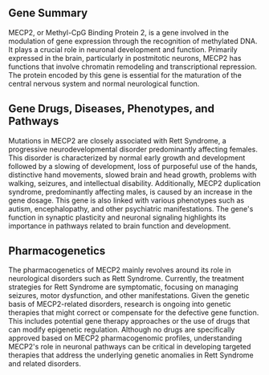 ## Gene Summary
MECP2, or Methyl-CpG Binding Protein 2, is a gene involved in the modulation of gene expression through the recognition of methylated DNA. It plays a crucial role in neuronal development and function. Primarily expressed in the brain, particularly in postmitotic neurons, MECP2 has functions that involve chromatin remodeling and transcriptional repression. The protein encoded by this gene is essential for the maturation of the central nervous system and normal neurological function.

## Gene Drugs, Diseases, Phenotypes, and Pathways
Mutations in MECP2 are closely associated with Rett Syndrome, a progressive neurodevelopmental disorder predominantly affecting females. This disorder is characterized by normal early growth and development followed by a slowing of development, loss of purposeful use of the hands, distinctive hand movements, slowed brain and head growth, problems with walking, seizures, and intellectual disability. Additionally, MECP2 duplication syndrome, predominantly affecting males, is caused by an increase in the gene dosage. This gene is also linked with various phenotypes such as autism, encephalopathy, and other psychiatric manifestations. The gene's function in synaptic plasticity and neuronal signaling highlights its importance in pathways related to brain function and development.

## Pharmacogenetics
The pharmacogenetics of MECP2 mainly revolves around its role in neurological disorders such as Rett Syndrome. Currently, the treatment strategies for Rett Syndrome are symptomatic, focusing on managing seizures, motor dysfunction, and other manifestations. Given the genetic basis of MECP2-related disorders, research is ongoing into genetic therapies that might correct or compensate for the defective gene function. This includes potential gene therapy approaches or the use of drugs that can modify epigenetic regulation. Although no drugs are specifically approved based on MECP2 pharmacogenomic profiles, understanding MECP2's role in neuronal pathways can be critical in developing targeted therapies that address the underlying genetic anomalies in Rett Syndrome and related disorders.
